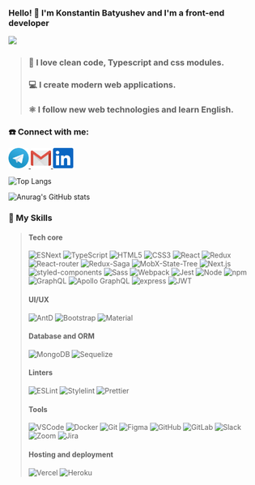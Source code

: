 ### Hello! 👋 I'm Konstantin Batyushev and I'm a front-end developer

![](https://komarev.com/ghpvc/?username=legiorex)

>### 💪 **I love clean code, Typescript and css modules.** <br/>
>### 💻 **I create modern web applications.** <br/>
>### ⚛️ **I follow new web technologies and learn English.**<br/>

### ☎️ Connect with me:

<a href="https://t.me/legiorexxx">
<img src="icons/telegram.svg" alt="Telegram" title="Telegram"width="40">
</a>
<a href="mailto:batyushev@gmail.com">
<img src="icons/gmail.svg" alt="gmail" title="gmail"width="40">
</a>
<a href="https://www.linkedin.com/in/konstantin-batyushev/">
<img src="icons/linkedin.svg" alt="linkedin" title="linkedin"width="40">
</a>
<br/>

![Top Langs](https://github-readme-stats.vercel.app/api/top-langs/?username=legiorex&layout=compact)

![Anurag's GitHub stats](https://github-readme-stats.vercel.app/api?username=legiorex&show_icons=true&theme=radical)

### 🚀 My Skills
> #### Tech core
> ![ESNext](<https://img.shields.io/badge/-JavaScript_(ESNext)-f5da55?style=flat&logo=javascript&logoColor=black>)
> ![TypeScript](https://img.shields.io/badge/-TypeScript-white?style=flat&logo=typescript)
> ![HTML5](https://img.shields.io/badge/-HTML5-E34F26?style=flat&logo=html5&logoColor=white)
> ![CSS3](https://img.shields.io/badge/-CSS3-1572B6?style=flat&logo=css3)
> ![React](https://img.shields.io/badge/-React-black?style=flat&logo=react)
> ![Redux](https://img.shields.io/badge/-Redux-764abc?style=flat&logo=redux)
> ![React-router](https://img.shields.io/badge/React_Router-CA4245?style=flat&logo=react-router&logoColor=white)
> ![Redux-Saga](https://img.shields.io/badge/-redux--saga-white?style=flat&logo=redux-saga&logoColor=grey)
> ![MobX-State-Tree](https://img.shields.io/badge/-MobX--State--Tree-grey?style=flat&logo=mobx-state-tree&logoColor=#FF7102)
> ![Next.js](https://img.shields.io/badge/-Next.js-white?style=flat&logo=nextdotjs&logoColor=black)
> ![styled-components](https://img.shields.io/badge/-styled--components-bf4080?style=flat&logo=styledcomponents&logoColor=f5da55)
> ![Sass](https://img.shields.io/badge/-Sass-bf4080?style=flat&logo=sass&logoColor=white)
> ![Webpack](https://img.shields.io/badge/-Webpack-black?style=flat&logo=webpack)
> ![Jest](https://img.shields.io/badge/-Jest-white?style=flat&logo=jest&logoColor=e13238)
> ![Node](https://img.shields.io/badge/-Node-white?style=flat&logo=nodedotjs)
> ![npm](https://img.shields.io/badge/-npm-white?style=flat&logo=npm)
> ![GraphQL](https://img.shields.io/badge/-GraphQL-E10098?style=flat&logo=graphql)
> ![Apollo GraphQL](https://img.shields.io/badge/-Apollo%20GraphQL-311C87?style=flat&logo=apollo-graphql)
> ![express](https://img.shields.io/badge/-express-white?style=flat&logo=express&logoColor=black)
> ![JWT](https://img.shields.io/badge/-JWT-black?style=flat&logo=jsonwebtokens)
> #### UI/UX
> ![AntD](https://img.shields.io/badge/-AntD-white?style=flat&logo=antdesign&logoColor=0170fe)
> ![Bootstrap](https://img.shields.io/badge/Bootstrap-563D7C?style=flat&logo=bootstrap&logoColor=white)
> ![Material](https://img.shields.io/badge/Material--UI-0081CB?style=flatge&logo=mui&logoColor=white)
> #### Database and ORM
>![MongoDB](https://img.shields.io/badge/-MongoDB-white?style=flat&logo=mongodb)
>![Sequelize](https://img.shields.io/badge/Sequelize-52B0E7?style=flat&logo=Sequelize&logoColor=white)
>#### Linters
>![ESLint](https://img.shields.io/badge/-ESLint-white?style=flat&logo=eslint&logoColor=4B32C3)
>![Stylelint](https://img.shields.io/badge/-Stylelint-white?style=flat&logo=stylelint&logoColor=black)
>![Prettier](https://img.shields.io/badge/-Prettier-black?style=flat&logo=prettier)
> #### Tools
>![VSCode](https://img.shields.io/badge/-VSCode-white?style=flat&logo=visualstudiocode&logoColor=1572B6)
>![Docker](https://img.shields.io/badge/-Docker-black?style=flat&logo=docker)
>![Git](https://img.shields.io/badge/-Git-white?style=flat&logo=git)
>![Figma](https://img.shields.io/badge/-Figma-black?style=flat&logo=figma)
>![GitHub](https://img.shields.io/badge/-GitHub-181717?style=flat&logo=github)
>![GitLab](https://img.shields.io/badge/-GitLab-FCA121?style=flat&logo=gitlab)
>![Slack](https://img.shields.io/badge/Slack-4A154B?style=flat&logo=slack&logoColor=white)
>![Zoom](https://img.shields.io/badge/Zoom-2D8CFF?style=flat&logo=zoom&logoColor=white)
>![Jira](https://img.shields.io/badge/Jira-0052CC?style=flat&logo=Jira&logoColor=white)
> #### Hosting and deployment
>![Vercel](https://img.shields.io/badge/-Vercel-black?style=flat&logo=vercel)
>![Heroku](https://img.shields.io/badge/-Heroku-430098?style=flat&logo=heroku)
